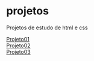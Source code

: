 # projetos
Projetos de estudo de html e css

<a href="https://gardex70.github.io/projetos/projeto01">Projeto01</a>
<br>
<a href="https://gardex70.github.io/projetos/projeto02">Projeto02</a>
<br>
<a href="https://gardex70.github.io/projetos/projeto03">Projeto03</a>
